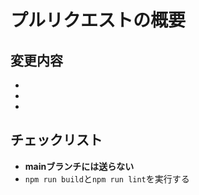 # プルリクエストの概要

## 変更内容
- 
- 
- 

## チェックリスト
- **mainブランチには送らない**
- `npm run build`と`npm run lint`を実行する